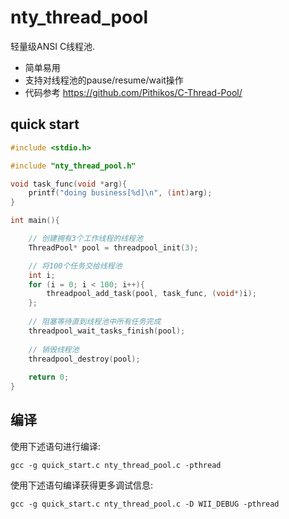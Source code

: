 # nty_thread_pool
轻量级ANSI C线程池.
* 简单易用
* 支持对线程池的pause/resume/wait操作
* 代码参考 https://github.com/Pithikos/C-Thread-Pool/

## quick start
```c
#include <stdio.h>

#include "nty_thread_pool.h"

void task_func(void *arg){
	printf("doing business[%d]\n", (int)arg);
}

int main(){

	// 创建拥有3个工作线程的线程池
	ThreadPool* pool = threadpool_init(3);

	// 将100个任务交给线程池
	int i;
	for (i = 0; i < 100; i++){
		threadpool_add_task(pool, task_func, (void*)i);
	};
	
    // 阻塞等待直到线程池中所有任务完成
	threadpool_wait_tasks_finish(pool);
	
    // 销毁线程池
	threadpool_destroy(pool);
	
	return 0;
}
```

## 编译

使用下述语句进行编译:

```
gcc -g quick_start.c nty_thread_pool.c -pthread
```

使用下述语句编译获得更多调试信息:
```
gcc -g quick_start.c nty_thread_pool.c -D WII_DEBUG -pthread
```